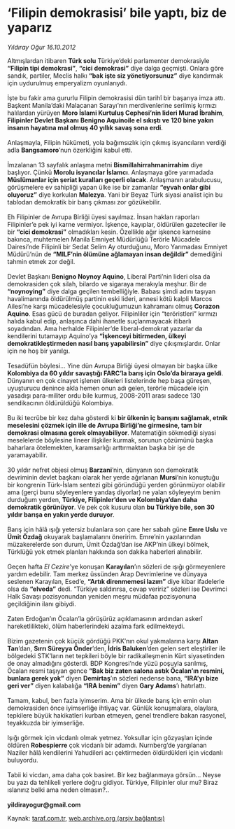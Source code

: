 # ‘Filipin demokrasisi’ bile yaptı, biz de yaparız

*Yıldıray Oğur 16.10.2012*

<div class="yazi">Altmışlardan itibaren <b>Türk solu</b> Türkiye’deki parlamenter demokrasiyle <b>“Filipin tipi demokrasi”</b>, <b>“cici demokrasi”</b> diye dalga geçmişti. Onlara göre sandık, partiler, Meclis halkı <b>“bak işte siz yönetiyorsunuz”</b> diye kandırmak için uydurulmuş emperyalizm oyunlarıydı. <br/><br/>İşte bu fakir ama gururlu Filipin demokrasisi dün tarihî bir başarıya imza attı. Başkent Manila’daki Malacanan Sarayı’nın merdivenlerine serilmiş kırmızı halılardan yürüyen <b>Moro İslami Kurtuluş Cephesi’nin lideri Murad İbrahim</b>, <b>Filipinler Devlet Başkanı</b> <b>Benigno Aquino</b><b>ile el sıkıştı ve</b> <b>120 bine yakın insanın hayatına mal olmuş 40 yıllık savaş sona erdi</b>. <br/><br/>Anlaşmayla, Filipin hükümeti, yola bağımsızlık için çıkmış isyancıların verdiği adla <b>Bangsamoro</b>’nun özerkliğini kabul etti. <br/><br/>İmzalanan 13 sayfalık anlaşma metni <b>Bismillahirrahmanirrahim</b> diye başlıyor. Çünkü <b>Morolu isyancılar İslamcı</b>. Anlaşmaya göre yarımadada <b>Müslümanlar için şeriat kuralları geçerli olacak</b>. Anlaşmanın arabulucusu, görüşmelere ev sahipliği yapan ülke ise bir zamanlar <b>“eyvah onlar gibi oluyoruz”</b> diye korkulan <b>Malezya</b>. Yani bir Beyaz Türk siyasi analist için bu tablodan demokratik bir barış çıkması zor gözükebilir. <br/><br/>Eh Filipinler de Avrupa Birliği üyesi sayılmaz. İnsan hakları raporları Filipinler’e pek iyi karne vermiyor. İşkence, kayıplar, öldürülen gazeteciler ile bir <b>“cici demokrasi”</b> olmadıkları kesin. Özellikle ağır işkence karnesine bakınca, muhtemelen Manila Emniyet Müdürlüğü Terörle Mücadele Dairesi’nde Filipinli bir Sedat Selim Ay oturduğunu, Moro Yarımadası Emniyet Müdürü’nün de <b>“MILF’nin ölümüne ağlamayan insan değildir”</b> demediğini tahmin etmek zor değil. <br/><br/>Devlet Başkanı <b>Benigno Noynoy Aquino</b>, Liberal Parti’nin lideri olsa da demokrasiden çok silah, bilardo ve sigaraya merakıyla meşhur. Bir de <b>“noynoying”</b> diye dalga geçilen tembelliğiyle. Babası şimdi adını taşıyan havalimanında öldürülmüş partinin eski lideri, annesi kötü kalpli Marcos Ailesi’ne karşı mücadelesiyle çocukluğumuzun kahramanı olmuş <b>Corazon Aquino</b>. Esas gücü de buradan geliyor. Filipinliler için “teröristleri” kırmızı halıda kabul edip, anlaşınca dahi ihanetle suçlanmayacak itibarlı soyadından. Ama herhalde Filipinler’de liberal-demokrat yazarlar da kendilerini tutamayıp Aquino’ya <b>“İşkenceyi bitirmeden, ülkeyi demokratikleştirmeden nasıl barış yapabilirsin”</b> diye çıkışmışlardır. Onlar için ne hoş bir yanılgı. <br/><br/>Tesadüfün böylesi... Yine dün Avrupa Birliği üyesi olmayan bir başka ülke <b>Kolombiya da 60 yıldır savaştığı FARC’la barış için Oslo’da biraraya geldi</b>. Dünyanın en çok cinayet işlenen ülkeleri listelerinde hep başa güreşen, uyuşturucu denince akla hemen onun adı gelen, terörle mücadele için yasadışı para-militer ordu bile kurmuş, 2008-2011 arası sadece 130 sendikacının öldürüldüğü Kolombiya. <br/><br/>Bu iki tecrübe bir kez daha gösterdi ki <b>bir ülkenin iç barışını sağlamak, etnik meselesini çözmek için ille de Avrupa Birliği’ne girmesine, tam bir demokrasi olmasına gerek olmayabiliyor</b>. Matematiğin sökmediği siyasi meselelerde böylesine lineer ilişkiler kurmak, sorunun çözümünü başka baharlara ötelemekten, karamsarlığı arttırmaktan başka bir işe de yaramayabilir. <br/><br/>30 yıldır nefret objesi olmuş <b>Barzani</b>’nin, dünyanın son demokratik devriminin devlet başkanı olarak her yerde ağırlanan <b>Mursi</b>’nin konuştuğu bir kongrenin Türk-İslam sentezi gibi göründüğü yerden görünmüyor olabilir ama (gerçi bunu söyleyenlere yandaş diyorlar) ne yalan söyleyeyim benim durduğum yerden, <b>Türkiye, Filipinler’den ve Kolombiya’dan daha demokratik görünüyor</b>. Ve pek çok kusuru olan <b>bu Türkiye bile, son 30 yıldır barışa en yakın yerde duruyor</b>. <br/><br/>Barış için hâlâ ışığı yetersiz bulanlara son çare her sabah güne <b>Emre Uslu</b> ve <b>Ümit Özdağ</b> okuyarak başlamalarını öneririm. Emre’nin yazılarından müzakerelerde son durum, Ümit Özdağ’dan ise AKP’nin ülkeyi bölmek, Türklüğü yok etmek planları hakkında son dakika haberleri alınabilir. <br/><br/>Geçen hafta <i>El Cezire</i>’ye konuşan <b>Karayılan</b>’ın sözleri de ışığı görmeyenlere yardım edebilir. Tam merkez üssünden Arap Devrimlerine ve dünyaya seslenen Karayılan, Esed’e, <b>“Artık direnmemesi lazım”</b> diye kibar ifadelerle olsa da <b>“elveda”</b> dedi. “Türkiye saldırırsa, cevap veririz” sözleri ise Devrimci Halk Savaşı pozisyonundan yeniden meşru müdafaa pozisyonuna geçildiğinin ilanı gibiydi. <br/><br/>Zaten Erdoğan’ın Öcalan’la görüşürüz açıklamasının ardından askerî hareketlilikteki, ölüm haberlerindeki azalma fark edilmekteydi. <br/><br/>Bizim gazetenin çok küçük gördüğü PKK’nın okul yakmalarına karşı <b>Altan Tan</b>’dan, <b>Sırrı Süreyya Önder</b>’den, <b>İdris Baluken</b>’den gelen sert eleştiriler ile bölgedeki STK’ların net tepkileri böyle bir radikalleşmenin Kürt siyasetinden de onay almadığını gösterdi. BDP Kongresi’nde yüzü poşuyla sarılmış, Öcalan resmi taşıyan gence <b>“Bak biz zaten salona astık Öcalan’ın resmini, bunlara gerek yok”</b> diyen <b>Demirtaş</b>’ın sözleri nedense bana, <b>“IRA’yı bize geri ver”</b> diyen kalabalığa <b>“IRA benim”</b> diyen <b>Gary Adams</b>’ı hatırlattı. <br/><br/>Tamam, kabul, ben fazla iyimserim. Ama bir ülkede barış için emin olun demokrasiden önce iyimserliğe ihtiyaç var. Günlük konuşmalara, olaylara, tepkilere büyük hakikatleri kurban etmeyen, genel trendlere bakan rasyonel, teyakkuzda bir iyimserliğe. <br/><br/>Işığı görmek için vicdanlı olmak yetmez. Yoksullar için gözyaşları içinde öldüren <b>Robespierre</b> çok vicdanlı bir adamdı. Nurnberg’de yargılanan Naziler hâlâ kendilerini Yahudileri acı çektirmeden öldürdükleri için vicdanlı buluyordu. <br/><br/>Tabii ki vicdan, ama daha çok basiret. Bir kez bağlanmaya görsün... Neyse bu yazı da tehlikeli yerlere doğru gidiyor. Türkiye, Filipinler olur mu? Biraz ıslanırız belki ama neden olmasın?.. <b><br/><br/>yildirayogur@gmail.com</b>
</div>

Kaynak: [taraf.com.tr](http://www.taraf.com.tr/yildiray-ogur/makale-filipin-demokrasisi-bile-yapti-biz-de-yapariz.htm), [web.archive.org (arşiv bağlantısı)](http://web.archive.org/web/20130709120232/http://www.taraf.com.tr/yildiray-ogur/makale-filipin-demokrasisi-bile-yapti-biz-de-yapariz.htm)
